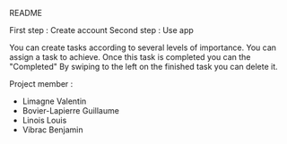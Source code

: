 README

First step : Create account
Second step : Use app

You can create tasks according to several levels of importance.
You can assign a task to achieve.
Once this task is completed you can the "Completed"
By swiping to the left on the finished task you can delete it.




Project member :
 - Limagne Valentin
 - Bovier-Lapierre Guillaume
 - Linois Louis
 - Vibrac Benjamin

